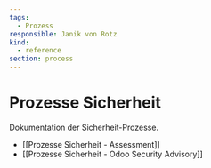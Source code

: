 ```yaml
---
tags:
  - Prozess
responsible: Janik von Rotz
kind:
  - reference
section: process
---
```


# Prozesse Sicherheit

Dokumentation der Sicherheit-Prozesse.

- [[Prozesse Sicherheit - Assessment]]
- [[Prozesse Sicherheit - Odoo Security Advisory]]
